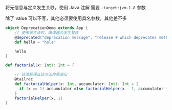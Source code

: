 将元信息与定义发生关联，使用 Java 注解 需要 `-target:jvm-1.8` 参数

除了 value 可以不写，其他必须要使用具名参数，其他差不多

```scala
object DeprecationDemo extends App {
    // 使用该方法时，编译器会发生警告
    @deprecated("deprecation message", "release # which deprecates method")
    def hello = "hola"

    hello  
}

def factorial(x: Int): Int = {

    // 该注解保证该方法为尾递归
    @tailrec
    def factorialHelper(x: Int, accumulator: Int): Int = {
      if (x == 1) accumulator else factorialHelper(x - 1, accumulator * x)
    }
    factorialHelper(x, 1)
}
```

